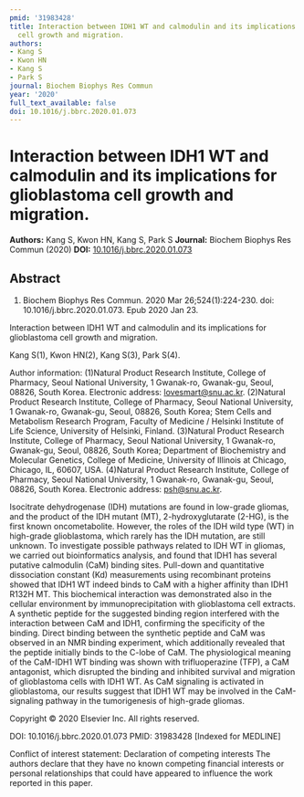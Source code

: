 ```yaml
---
pmid: '31983428'
title: Interaction between IDH1 WT and calmodulin and its implications for glioblastoma
  cell growth and migration.
authors:
- Kang S
- Kwon HN
- Kang S
- Park S
journal: Biochem Biophys Res Commun
year: '2020'
full_text_available: false
doi: 10.1016/j.bbrc.2020.01.073
---
```


# Interaction between IDH1 WT and calmodulin and its implications for glioblastoma cell growth and migration.
**Authors:** Kang S, Kwon HN, Kang S, Park S
**Journal:** Biochem Biophys Res Commun (2020)
**DOI:** [10.1016/j.bbrc.2020.01.073](https://doi.org/10.1016/j.bbrc.2020.01.073)

## Abstract

1. Biochem Biophys Res Commun. 2020 Mar 26;524(1):224-230. doi: 
10.1016/j.bbrc.2020.01.073. Epub 2020 Jan 23.

Interaction between IDH1 WT and calmodulin and its implications for glioblastoma 
cell growth and migration.

Kang S(1), Kwon HN(2), Kang S(3), Park S(4).

Author information:
(1)Natural Product Research Institute, College of Pharmacy, Seoul National 
University, 1 Gwanak-ro, Gwanak-gu, Seoul, 08826, South Korea. Electronic 
address: lovesmart@snu.ac.kr.
(2)Natural Product Research Institute, College of Pharmacy, Seoul National 
University, 1 Gwanak-ro, Gwanak-gu, Seoul, 08826, South Korea; Stem Cells and 
Metabolism Research Program, Faculty of Medicine / Helsinki Institute of Life 
Science, University of Helsinki, Finland.
(3)Natural Product Research Institute, College of Pharmacy, Seoul National 
University, 1 Gwanak-ro, Gwanak-gu, Seoul, 08826, South Korea; Department of 
Biochemistry and Molecular Genetics, College of Medicine, University of Illinois 
at Chicago, Chicago, IL, 60607, USA.
(4)Natural Product Research Institute, College of Pharmacy, Seoul National 
University, 1 Gwanak-ro, Gwanak-gu, Seoul, 08826, South Korea. Electronic 
address: psh@snu.ac.kr.

Isocitrate dehydrogenase (IDH) mutations are found in low-grade gliomas, and the 
product of the IDH mutant (MT), 2-hydroxyglutarate (2-HG), is the first known 
oncometabolite. However, the roles of the IDH wild type (WT) in high-grade 
glioblastoma, which rarely has the IDH mutation, are still unknown. To 
investigate possible pathways related to IDH WT in gliomas, we carried out 
bioinformatics analysis, and found that IDH1 has several putative calmodulin 
(CaM) binding sites. Pull-down and quantitative dissociation constant (Kd) 
measurements using recombinant proteins showed that IDH1 WT indeed binds to CaM 
with a higher affinity than IDH1 R132H MT. This biochemical interaction was 
demonstrated also in the cellular environment by immunoprecipitation with 
glioblastoma cell extracts. A synthetic peptide for the suggested binding region 
interfered with the interaction between CaM and IDH1, confirming the specificity 
of the binding. Direct binding between the synthetic peptide and CaM was 
observed in an NMR binding experiment, which additionally revealed that the 
peptide initially binds to the C-lobe of CaM. The physiological meaning of the 
CaM-IDH1 WT binding was shown with trifluoperazine (TFP), a CaM antagonist, 
which disrupted the binding and inhibited survival and migration of glioblastoma 
cells with IDH1 WT. As CaM signaling is activated in glioblastoma, our results 
suggest that IDH1 WT may be involved in the CaM-signaling pathway in the 
tumorigenesis of high-grade gliomas.

Copyright © 2020 Elsevier Inc. All rights reserved.

DOI: 10.1016/j.bbrc.2020.01.073
PMID: 31983428 [Indexed for MEDLINE]

Conflict of interest statement: Declaration of competing interests The authors 
declare that they have no known competing financial interests or personal 
relationships that could have appeared to influence the work reported in this 
paper.
